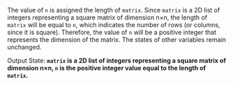 The value of `n` is assigned the length of `matrix`. Since `matrix` is a 2D list of integers representing a square matrix of dimension n×n, the length of `matrix` will be equal to `n`, which indicates the number of rows (or columns, since it is square). Therefore, the value of `n` will be a positive integer that represents the dimension of the matrix. The states of other variables remain unchanged.

Output State: **`matrix` is a 2D list of integers representing a square matrix of dimension n×n, `n` is the positive integer value equal to the length of `matrix`.**